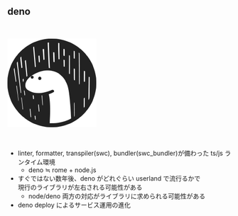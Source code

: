 ## deno

<br />

![](../images/deno.png)

<br />

- linter, formatter, transpiler(swc), bundler(swc_bundler)が備わった ts/js ランタイム環境
  - deno ≒ rome + node.js
- すぐではない数年後、deno がどれぐらい userland で流行るかで<br />現行のライブラリが左右される可能性がある
  - node/deno 両方の対応がライブラリに求められる可能性がある
- deno deploy によるサービス運用の進化
